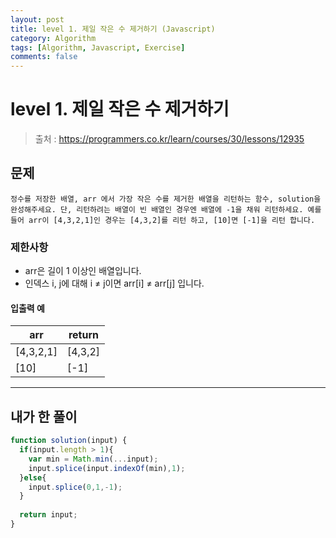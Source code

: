 ```yaml
---
layout: post
title: level 1. 제일 작은 수 제거하기 (Javascript)
category: Algorithm
tags: [Algorithm, Javascript, Exercise]
comments: false
---
```

# level 1. 제일 작은 수 제거하기
> 출처 : <https://programmers.co.kr/learn/courses/30/lessons/12935>

## 문제

```
정수를 저장한 배열, arr 에서 가장 작은 수를 제거한 배열을 리턴하는 함수, solution을 완성해주세요. 단, 리턴하려는 배열이 빈 배열인 경우엔 배열에 -1을 채워 리턴하세요. 예를들어 arr이 [4,3,2,1]인 경우는 [4,3,2]를 리턴 하고, [10]면 [-1]을 리턴 합니다.
```

### 제한사항

  - arr은 길이 1 이상인 배열입니다.
  - 인덱스 i, j에 대해 i ≠ j이면 arr[i] ≠ arr[j] 입니다.

#### 입출력 예

arr | return 
--------- | ---------
[4,3,2,1] | [4,3,2]
[10] | [-1]

***

## 내가 한 풀이
```javascript
function solution(input) {
  if(input.length > 1){
    var min = Math.min(...input);
    input.splice(input.indexOf(min),1); 
  }else{
    input.splice(0,1,-1); 
  }
     
  return input;
}
```
<!-- 매개변수를 for 반복문을 실행하여 1부터 n까지 2로 나누어, 나머지가 0이면 차례로 answer에 "수"를 넣고, 나머지가 1이면 "박"을 넣는다.  
지난 문제에서 배웠던 삼항 연산자를 활용하였다 ^^!  
밑에 주석 부분은 다른 사람 풀이를 참고하여 중복되는 부분을 앞에서 빼서 더 간단하게 만들었다.
***

## 다른사람 풀이
```javascript
const soulution = n => "수박".repeat(n).slice(0,n);
```
repeat() 메서드를 활용하여 result 값을 반복하였고, 반복된 값에서 slice() 메서드를 활용하여 n번째 문자열까지 골라냄.  
간결하지만 내장 함수를 몰라서 쓸 수 없었던 코드다.

```javascript
const solution = n => {
  return "수박".repeat(n/2) + (n%2 === 1 ? "수" : '');
}
```
위의 풀이와 비슷한 접근법이다. n을 2로 나눈 몫 만큼 "수박" 문자열을 반복했고, n을 2로 나눈 값의 나머지가 1이라면 "수" 문자열을 추가하였다.

***

## 배운점

반복문, 조건문을 어느 정도 쓸 줄 알아서 문제 푸는 것은 수월했지만, 다른 사람 풀이를 보니 아직 한참 부족하다는 생각이 든다...ㅎ...  
다른 사람들 진짜 다들 천재 만재 들인가...  
새로 얻은 지식들 잊지 말고 다른 문제에서 다시 활용해보자!

- 공부 한 내용 복습하고, 활용하도록 하자!
- 코드를 간결하게 쓰는 시도를 해보자.
- es6 문법 공부를 하자. -->